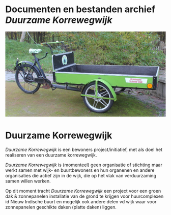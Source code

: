 # Documenten en bestanden archief *Duurzame Korrewegwijk*

![wijkbakfiets](img/wijkbakfiets.jpg)

# Duurzame Korrewegwijk

*Duurzame Korrewegwijk* is een bewoners project/initiatief, met als doel het realiseren van een duurzame korrewegwijk. 

*Duurzame Korrewegwijk* is (momenteel) geen organisatie of stichting maar werkt samen met wijk- en buurtbewoners en hun organenen en andere organisaties die actief zijn in de wijk, die op het vlak van verduurzaming samen willen werken.

Op dit moment tracht *Duurzame Korrewegwijk* een project voor een groen dak & zonnepanelen installatie van de grond te krijgen voor huurcomplexen id Nieuw Indische buurt en mogelijk ook andere delen vd wijk waar voor zonnepanelen geschikte daken (platte daken) liggen.
